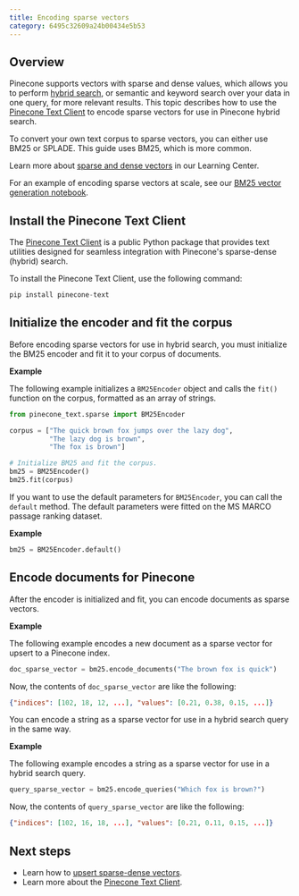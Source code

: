 ```yaml
---
title: Encoding sparse vectors
category: 6495c32609a24b00434e5b53
---
```


## Overview

Pinecone supports vectors with sparse and dense values, which allows you to perform [hybrid search](hybrid-search), or semantic and keyword search over your data in one query, for more relevant results. This topic describes how to use the [Pinecone Text Client](https://github.com/pinecone-io/pinecone-text/blob/main/README.md) to encode sparse vectors for use in Pinecone hybrid search.

To convert your own text corpus to sparse vectors, you can either use BM25 or SPLADE. This guide uses BM25, which is more common.

Learn more about [sparse and dense vectors](https://www.pinecone.io/learn/hybrid-search-intro/) in our Learning Center.

For an example of encoding sparse vectors at scale, see our [BM25 vector generation notebook](https://colab.research.google.com/github/pinecone-io/examples/blob/master/learn/search/semantic-search/sparse/bm25/bm25-vector-generation.ipynb).

## Install the Pinecone Text Client

The [Pinecone Text Client](https://github.com/pinecone-io/pinecone-text/blob/main/README.md) is a public Python package that provides text utilities designed for seamless integration with Pinecone's sparse-dense (hybrid) search. 

To install the Pinecone Text Client, use the following command:

```python
pip install pinecone-text
```

## Initialize the encoder and fit the corpus

Before encoding sparse vectors for use in hybrid search, you must initialize the BM25 encoder and fit it to your corpus of documents.

**Example**

The following example initializes a `BM25Encoder` object and calls the `fit()` function on the corpus, formatted as an array of strings.


```python
from pinecone_text.sparse import BM25Encoder

corpus = ["The quick brown fox jumps over the lazy dog",
          "The lazy dog is brown",
          "The fox is brown"]

# Initialize BM25 and fit the corpus.
bm25 = BM25Encoder()
bm25.fit(corpus)
```

If you want to use the default parameters for `BM25Encoder`, you can call the `default` method. The default parameters were fitted on the MS MARCO passage ranking dataset.

**Example**

```python
bm25 = BM25Encoder.default()
```

## Encode documents for Pinecone

After the encoder is initialized and fit, you can encode documents as sparse vectors. 

**Example**

The following example encodes a new document as a sparse vector for upsert to a Pinecone index.

```python
doc_sparse_vector = bm25.encode_documents("The brown fox is quick")
```

Now, the contents of `doc_sparse_vector` are like the following:

```json
{"indices": [102, 18, 12, ...], "values": [0.21, 0.38, 0.15, ...]}
```

You can encode a string as a sparse vector for use in a hybrid search query in the same way.

**Example**

The following example encodes a string as a sparse vector for use in a hybrid search query.

```python
query_sparse_vector = bm25.encode_queries("Which fox is brown?")
```

Now, the contents of `query_sparse_vector` are like the following:

```JSON
{"indices": [102, 16, 18, ...], "values": [0.21, 0.11, 0.15, ...]}
```

## Next steps

+ Learn how to [upsert sparse-dense vectors](upsert-sparse-dense-vectors).
+ Learn more about the [Pinecone Text Client](https://github.com/pinecone-io/pinecone-text).
